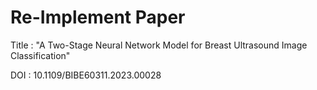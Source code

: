 # Re-Implement Paper
Title : "A Two-Stage Neural Network Model for Breast
 Ultrasound Image Classification"

DOI : 10.1109/BIBE60311.2023.00028